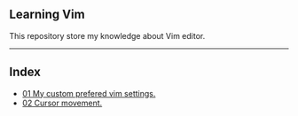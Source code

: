 ## Learning Vim
This repository store my knowledge about Vim editor.

---
## Index
* [01 My custom prefered vim settings.](/01%20MJVimProfile.md)
* [02 Cursor movement.](/02%20Cursor%20movement.md)
